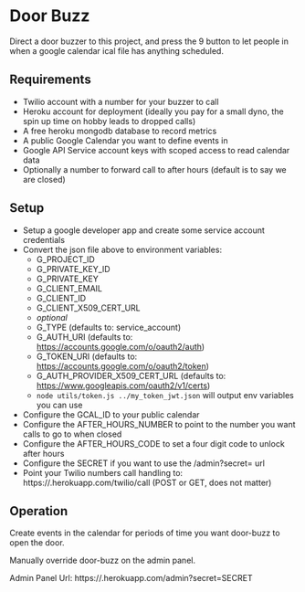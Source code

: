 # Door Buzz

Direct a door buzzer to this project, and press the 9 button to let people in when a google calendar ical file has anything scheduled.

## Requirements

- Twilio account with a number for your buzzer to call
- Heroku account for deployment (ideally you pay for a small dyno, the spin up time on hobby leads to dropped calls)
- A free heroku mongodb database to record metrics
- A public Google Calendar you want to define events in
- Google API Service account keys with scoped access to read calendar data
- Optionally a number to forward call to after hours (default is to say we are closed)

## Setup

- Setup a google developer app and create some service account credentials
- Convert the json file above to environment variables:
  - G_PROJECT_ID
  - G_PRIVATE_KEY_ID
  - G_PRIVATE_KEY
  - G_CLIENT_EMAIL
  - G_CLIENT_ID
  - G_CLIENT_X509_CERT_URL
  - _optional_
  - G_TYPE (defaults to: service_account)
  - G_AUTH_URI (defaults to: https://accounts.google.com/o/oauth2/auth)
  - G_TOKEN_URI (defaults to: https://accounts.google.com/o/oauth2/token)
  - G_AUTH_PROVIDER_X509_CERT_URL (defaults to: https://www.googleapis.com/oauth2/v1/certs)
  - `node utils/token.js ../my_token_jwt.json` will output env variables you can use
- Configure the GCAL_ID to your public calendar
- Configure the AFTER_HOURS_NUMBER to point to the number you want calls to go to when closed
- Configure the AFTER_HOURS_CODE to set a four digit code to unlock after hours
- Configure the SECRET if you want to use the /admin?secret=<SECRET> url
- Point your Twilio numbers call handling to: https://<your-app-name>.herokuapp.com/twilio/call (POST or GET, does not matter)


## Operation

Create events in the calendar for periods of time you want door-buzz to open the door.

Manually override door-buzz on the admin panel.

Admin Panel Url: https://<app>.herokuapp.com/admin?secret=SECRET
